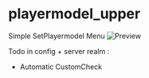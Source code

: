 # playermodel_upper
Simple SetPlayermodel Menu
![Preview](https://i.imgur.com/xj8rDes.png) 

Todo in config + server realm : 
+ Automatic CustomCheck
